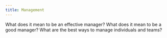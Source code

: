 ```yaml
---
title: Management
---
```


What does it mean to be an effective manager? What does it mean to be a good manager? What are the best ways to manage individuals and teams?